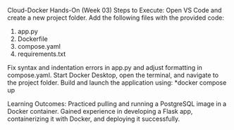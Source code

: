 Cloud-Docker Hands-On (Week 03)
Steps to Execute:
Open VS Code and create a new project folder.
Add the following files with the provided code:
1. app.py
2. Dockerfile
3. compose.yaml
4. requirements.txt

Fix syntax and indentation errors in app.py and adjust formatting in compose.yaml.
Start Docker Desktop, open the terminal, and navigate to the project folder.
Build and launch the application using:
*docker compose up

Learning Outcomes:
Practiced pulling and running a PostgreSQL image in a Docker container.
Gained experience in developing a Flask app, containerizing it with Docker, and deploying it successfully.
